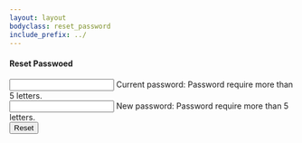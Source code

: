 ```yaml
---
layout: layout
bodyclass: reset_password
include_prefix: ../
---
```

<!-- TODO: Try to separate markup and content -->
<section class="section--center mdl-grid mdl-grid--no-spacing mdl-shadow--2dp">
  <div class="mdl-card mdl-cell mdl-cell--12-col">
    <div class="mdl-card__supporting-text">
      <h4>Reset Passwoed</h4>
      <div class="mdl-textfield mdl-js-textfield mdl-textfield--floating-label">
        <input class="mdl-textfield__input" type="password" id="password" pattern=".{5}.*"/>
        <label class="mdl-textfield__label" for="password">Current password:</label>
        <span class="mdl-textfield__error">Password require more than 5 letters.</span>
      </div>
      <div class="mdl-textfield mdl-js-textfield mdl-textfield--floating-label">
        <input class="mdl-textfield__input" type="password" id="password" pattern=".{5}.*"/>
        <label class="mdl-textfield__label" for="password">New password:</label>
        <span class="mdl-textfield__error">Password require more than 5 letters.</span>
      </div>
    </div>
    </div>
    <div class="mdl-card__actions mdl-card--border">
      <button class="mdl-button mdl-js-button mdl-button--raised mdl-button--colored">
        Reset
      </button>
    </div>
  </div>
</section>
